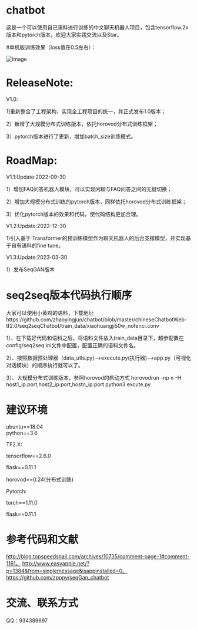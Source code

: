 # chatbot
这是一个可以使用自己语料进行训练的中文聊天机器人项目，包含tensorflow.2x版本和pytorch版本，欢迎大家实践交流以及Star。

#单机版训练效果（loss值在0.5左右）：

![image](https://user-images.githubusercontent.com/12986443/178111215-930d9627-2397-44e8-9db2-3a6339b5786f.png)
# ReleaseNote:
V1.0:

1)重新整合了工程架构，实现全工程项目的统一，并正式发布1.0版本；

2）新增了大规模分布式训练版本，依托horovod分布式训练框架；

3）pytorch版本进行了更新，增加batch_size训练模式。
# RoadMap:
V1.1:Update:2022-09-30

1）增加FAQ问答机器人模块，可以实现闲聊与FAQ问答之间的无缝切换；

2）增加大规模分布式训练的pytorch版本，同样依托horovod分布式训练框架；

3）优化pytorch版本的效果和代码，使代码结构更加合理。

V1.2:Update:2022-12-30

1)引入基于 Transformer的预训练模型作为聊天机器人的后台支撑模型，并实现基于自有语料的fine tune。

V1.3:Update:2023-03-30

1）发布SeqGAN版本

# seq2seq版本代码执行顺序
大家可以使用小黄鸡的语料，下载地址https://github.com/zhaoyingjun/chatbot/blob/master/chineseChatbotWeb-tf2.0/seq2seqChatbot/train_data/xiaohuangji50w_nofenci.conv

1）、在下载好代码和语料之后，将语料文件放入train_data目录下，超参配置在config/seq2seq.ini文件中配置，配置正确的语料文件名。

2）、按照数据预处理器（data_utls.py)-->execute.py(执行器)-->app.py（可视化对话模块）的顺序执行就可以了。

3）、大规模分布式训练版本，参照horovod的启动方式 horovodrun -np n -H host1_ip:port,host2_ip:port,hostn_ip:port python3 excute.py
# 建议环境
ubuntu==18.04  
python==3.6  

TF2.X:

tensorflow==2.6.0

flask==0.11.1

horovod==0.24(分布式训练)

Pytorch:

torch==1.11.0

flask==0.11.1

# 参考代码和文献

http://blog.topspeedsnail.com/archives/10735/comment-page-1#comment-1161。
http://www.easyapple.net/?p=1384&from=singlemessage&isappinstalled=0。
https://github.com/zpppy/seqGan_chatbot

# 交流、联系方式

QQ：934389697
